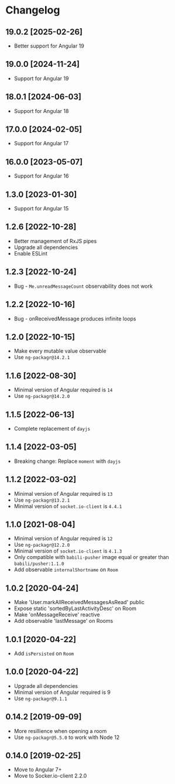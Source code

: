 # Changelog

## 19.0.2 [2025-02-26]

* Better support for Angular 19

## 19.0.0 [2024-11-24]

* Support for Angular 19

## 18.0.1 [2024-06-03]

* Support for Angular 18

## 17.0.0 [2024-02-05]

* Support for Angular 17

## 16.0.0 [2023-05-07]

* Support for Angular 16

## 1.3.0 [2023-01-30]

* Support for Angular 15

## 1.2.6 [2022-10-28]

* Better management of RxJS pipes
* Upgrade all dependencies
* Enable ESLint

## 1.2.3 [2022-10-24]

* Bug - `Me.unreadMessageCount` observability does not work
## 1.2.2 [2022-10-16]

* Bug - onReceivedMessage produces infinite loops

## 1.2.0 [2022-10-15]

* Make every mutable value observable
* Use `ng-packagr@14.2.1`

## 1.1.6 [2022-08-30]

* Minimal version of Angular required is `14`
* Use `ng-packagr@14.2.0`

## 1.1.5 [2022-06-13]

* Complete replacement of `dayjs`
## 1.1.4 [2022-03-05]

* Breaking change: Replace `moment` with `dayjs`

## 1.1.2 [2022-03-02]

* Minimal version of Angular required is `13`
* Use `ng-packagr@13.2.1`
* Minimal version of `socket.io-client` is `4.4.1`

## 1.1.0 [2021-08-04]

* Minimal version of Angular required is `12`
* Use `ng-packagr@12.2.0`
* Minimal version of `socket.io-client` is `4.1.3`
* Only compatible with `babili-pusher` image equal or greater than `babili/pusher:1.1.0`
* Add observable `internalShortname` on `Room`

## 1.0.2 [2020-04-24]

* Make 'User.markAllReceivedMessagesAsRead' public
* Expose static 'sortedByLastActivityDesc' on Room
* Make 'onMessageReceive' reactive
* Add observable 'lastMessage' on Rooms

## 1.0.1 [2020-04-22]

* Add `isPersisted` on `Room`

## 1.0.0 [2020-04-22]

* Upgrade all dependencies
* Minimal version of Angular required is 9
* Use `ng-packagr@9.1.1`

## 0.14.2 [2019-09-09]

* More resillience when opening a room
* Use `ng-packagr@5.5.0` to work with Node 12

## 0.14.0 [2019-02-25]

* Move to Angular 7+
* Move to Socker.io-client 2.2.0